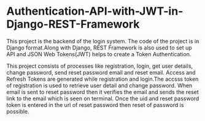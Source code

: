 # Authentication-API-with-JWT-in-Django-REST-Framework
This project is the backend of the login system. The code of the project is in Django format.Along with Django, REST Framework is also used to set up API and JSON Web Tokens(JWT) helps to create a Token Authentication.

This project consists of processes like registration, login, get user details, change password, send reset password email and reset email. Access and Refresh Tokens are generated while registration and login.The accsss token of registration is used to retrieve user detail and change password. When email is sent to reset password then it verifies the email and sends the reset link to the email which is seen on terminal. Once the uid and reset password token is entered in the url of reset password then reset of password is possible.

